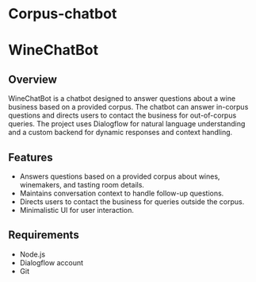 # Corpus-chatbot
# WineChatBot

## Overview
WineChatBot is a chatbot designed to answer questions about a wine business based on a provided corpus. The chatbot can answer in-corpus questions and directs users to contact the business for out-of-corpus queries. The project uses Dialogflow for natural language understanding and a custom backend for dynamic responses and context handling.

## Features
- Answers questions based on a provided corpus about wines, winemakers, and tasting room details.
- Maintains conversation context to handle follow-up questions.
- Directs users to contact the business for queries outside the corpus.
- Minimalistic UI for user interaction.

## Requirements
- Node.js
- Dialogflow account
- Git
